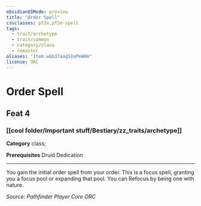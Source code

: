 ```yaml
---
obsidianUIMode: preview
title: "Order Spell"
cssclasses: pf2e,pf2e-spell
tags:
  - trait/archetype
  - trait/common
  - category/class
  - remaster
aliases: "Item.wGb37aagSIePeWHm"
license: ORC
---
```

# Order Spell
## Feat 4
### [[cool folder/Important stuff/Bestiary/zz_traits/archetype]]

**Category** class; 



**Prerequisites** Druid Dedication
* * *
You gain the initial order spell from your order. This is a focus spell, granting you a focus pool or expanding that pool. You can Refocus by being one with nature.

*Source: Pathfinder Player Core*
*ORC*